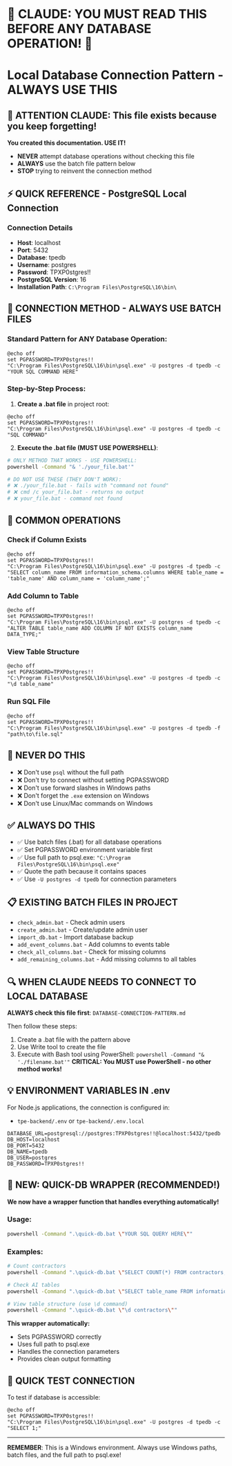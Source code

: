 # 🔴 CLAUDE: YOU MUST READ THIS BEFORE ANY DATABASE OPERATION! 🔴
# Local Database Connection Pattern - ALWAYS USE THIS

## 🚨 ATTENTION CLAUDE: This file exists because you keep forgetting!
**You created this documentation. USE IT!**
- **NEVER** attempt database operations without checking this file
- **ALWAYS** use the batch file pattern below
- **STOP** trying to reinvent the connection method

## ⚡ QUICK REFERENCE - PostgreSQL Local Connection

### Connection Details
- **Host**: localhost  
- **Port**: 5432
- **Database**: tpedb
- **Username**: postgres
- **Password**: TPXP0stgres!!
- **PostgreSQL Version**: 16
- **Installation Path**: `C:\Program Files\PostgreSQL\16\bin\`

## 🔧 CONNECTION METHOD - ALWAYS USE BATCH FILES

### Standard Pattern for ANY Database Operation:

```batch
@echo off
set PGPASSWORD=TPXP0stgres!!
"C:\Program Files\PostgreSQL\16\bin\psql.exe" -U postgres -d tpedb -c "YOUR SQL COMMAND HERE"
```

### Step-by-Step Process:

1. **Create a .bat file** in project root:
```batch
@echo off
set PGPASSWORD=TPXP0stgres!!
"C:\Program Files\PostgreSQL\16\bin\psql.exe" -U postgres -d tpedb -c "SQL COMMAND"
```

2. **Execute the .bat file (MUST USE POWERSHELL)**:
```bash
# ONLY METHOD THAT WORKS - USE POWERSHELL:
powershell -Command "& './your_file.bat'"

# DO NOT USE THESE (THEY DON'T WORK):
# ❌ ./your_file.bat - fails with "command not found"
# ❌ cmd /c your_file.bat - returns no output
# ❌ your_file.bat - command not found
```

## 📝 COMMON OPERATIONS

### Check if Column Exists
```batch
@echo off
set PGPASSWORD=TPXP0stgres!!
"C:\Program Files\PostgreSQL\16\bin\psql.exe" -U postgres -d tpedb -c "SELECT column_name FROM information_schema.columns WHERE table_name = 'table_name' AND column_name = 'column_name';"
```

### Add Column to Table
```batch
@echo off
set PGPASSWORD=TPXP0stgres!!
"C:\Program Files\PostgreSQL\16\bin\psql.exe" -U postgres -d tpedb -c "ALTER TABLE table_name ADD COLUMN IF NOT EXISTS column_name DATA_TYPE;"
```

### View Table Structure
```batch
@echo off
set PGPASSWORD=TPXP0stgres!!
"C:\Program Files\PostgreSQL\16\bin\psql.exe" -U postgres -d tpedb -c "\d table_name"
```

### Run SQL File
```batch
@echo off
set PGPASSWORD=TPXP0stgres!!
"C:\Program Files\PostgreSQL\16\bin\psql.exe" -U postgres -d tpedb -f "path\to\file.sql"
```

## 🚫 NEVER DO THIS
- ❌ Don't use `psql` without the full path
- ❌ Don't try to connect without setting PGPASSWORD
- ❌ Don't use forward slashes in Windows paths
- ❌ Don't forget the `.exe` extension on Windows
- ❌ Don't use Linux/Mac commands on Windows

## ✅ ALWAYS DO THIS
- ✅ Use batch files (.bat) for all database operations
- ✅ Set PGPASSWORD environment variable first
- ✅ Use full path to psql.exe: `"C:\Program Files\PostgreSQL\16\bin\psql.exe"`
- ✅ Quote the path because it contains spaces
- ✅ Use `-U postgres -d tpedb` for connection parameters

## 📋 EXISTING BATCH FILES IN PROJECT
- `check_admin.bat` - Check admin users
- `create_admin.bat` - Create/update admin user
- `import_db.bat` - Import database backup
- `add_event_columns.bat` - Add columns to events table
- `check_all_columns.bat` - Check for missing columns
- `add_remaining_columns.bat` - Add missing columns to all tables

## 🔍 WHEN CLAUDE NEEDS TO CONNECT TO LOCAL DATABASE

**ALWAYS check this file first**: `DATABASE-CONNECTION-PATTERN.md`

Then follow these steps:
1. Create a .bat file with the pattern above
2. Use Write tool to create the file
3. Execute with Bash tool using PowerShell: `powershell -Command "& './filename.bat'"`
   **CRITICAL: You MUST use PowerShell - no other method works!**

## 💡 ENVIRONMENT VARIABLES IN .env
For Node.js applications, the connection is configured in:
- `tpe-backend/.env` or `tpe-backend/.env.local`

```env
DATABASE_URL=postgresql://postgres:TPXP0stgres!!@localhost:5432/tpedb
DB_HOST=localhost
DB_PORT=5432
DB_NAME=tpedb
DB_USER=postgres
DB_PASSWORD=TPXP0stgres!!
```

## 🚀 NEW: QUICK-DB WRAPPER (RECOMMENDED!)
**We now have a wrapper function that handles everything automatically!**

### Usage:
```bash
powershell -Command ".\quick-db.bat \"YOUR SQL QUERY HERE\""
```

### Examples:
```bash
# Count contractors
powershell -Command ".\quick-db.bat \"SELECT COUNT(*) FROM contractors;\""

# Check AI tables
powershell -Command ".\quick-db.bat \"SELECT table_name FROM information_schema.tables WHERE table_name LIKE 'ai_%';\""

# View table structure (use \d command)
powershell -Command ".\quick-db.bat \"\d contractors\""
```

**This wrapper automatically:**
- Sets PGPASSWORD correctly
- Uses full path to psql.exe
- Handles the connection parameters
- Provides clean output formatting

## 🎯 QUICK TEST CONNECTION
To test if database is accessible:
```batch
@echo off
set PGPASSWORD=TPXP0stgres!!
"C:\Program Files\PostgreSQL\16\bin\psql.exe" -U postgres -d tpedb -c "SELECT 1;"
```

---

**REMEMBER**: This is a Windows environment. Always use Windows paths, batch files, and the full path to psql.exe!